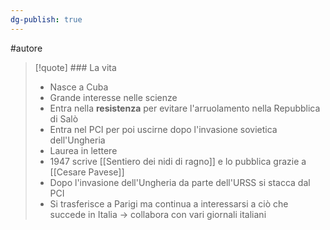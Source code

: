 ```yaml
---
dg-publish: true
---
```

#autore 

> [!quote] ### La vita
> - Nasce a Cuba
> - Grande interesse nelle scienze
> - Entra nella **resistenza** per evitare l'arruolamento nella Repubblica di Salò
> - Entra nel PCI per poi uscirne dopo l'invasione sovietica dell'Ungheria
> - Laurea in lettere
> - 1947 scrive [[Sentiero dei nidi di ragno]] e lo pubblica grazie a [[Cesare Pavese]]
> - Dopo l'invasione dell'Ungheria da parte dell'URSS si stacca dal PCI
> - Si trasferisce a Parigi ma continua a interessarsi a ciò che succede in Italia -> collabora con vari giornali italiani

